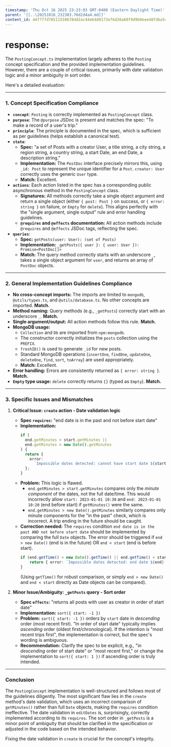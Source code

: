 ```yaml
---
timestamp: 'Thu Oct 16 2025 23:23:03 GMT-0400 (Eastern Daylight Time)'
parent: '[[..\20251016_232303.76d2d4a4.md]]'
content_id: 44f777d78511550678dd2ac44e64d0173ef6d26a60f9d9b0eee48fdba54ae57b
---
```


# response:

The `PostingConcept.ts` implementation largely adheres to the `Posting` concept specification and the provided implementation guidelines. However, there are a couple of critical issues, primarily with date validation logic and a minor ambiguity in sort order.

Here's a detailed evaluation:

***

### **1. Concept Specification Compliance**

* **`concept`**: `Posting` is correctly implemented as `PostingConcept` class.
* **`purpose`**: The `@purpose` JSDoc is present and matches the spec: "To make a record of a user's trip."
* **`principle`**: The principle is documented in the spec, which is sufficient as per guidelines (helps establish a canonical test).
* **`state`**:
  * **Spec:** "a set of Posts with a creator User, a title string, a city string, a region string, a country string, a start Date, an end Date, a description string."
  * **Implementation:** The `PostDoc` interface precisely mirrors this, using `_id: Post` to represent the unique identifier for a `Post`. `creator: User` correctly uses the generic `User` type.
  * **Match:** Excellent.
* **`actions`**: Each action listed in the spec has a corresponding public asynchronous method in the `PostingConcept` class.
  * **Signatures:** All methods correctly take a single object argument and return a single object (either `{ post: Post }` on success, or `{ error: string }` on failure, or `Empty` for `delete`). This aligns perfectly with the "single argument, single output" rule and error handling guidelines.
  * **`@requires` and `@effects` documentation:** All action methods include `@requires` and `@effects` JSDoc tags, reflecting the spec.
* **`queries`**:
  * **Spec:** `getPosts(user: User): (set of Posts)`
  * **Implementation:** `_getPosts({ user }: { user: User }): Promise<PostDoc[]>`
  * **Match:** The query method correctly starts with an underscore `_`, takes a single object argument for `user`, and returns an array of `PostDoc` objects.

***

### **2. General Implementation Guidelines Compliance**

* **No cross-concept imports:** The imports are limited to `mongodb`, `@utils/types.ts`, and `@utils/database.ts`. No other concepts are imported. **Match.**
* **Method naming:** Query methods (e.g., `_getPosts`) correctly start with an underscore `_`. **Match.**
* **Single argument/output:** All action methods follow this rule. **Match.**
* **MongoDB usage:**
  * `Collection` and `Db` are imported from `npm:mongodb`.
  * The constructor correctly initializes the `posts` collection using the `PREFIX`.
  * `freshID()` is used to generate `_id` for new posts.
  * Standard MongoDB operations (`insertOne`, `findOne`, `updateOne`, `deleteOne`, `find`, `sort`, `toArray`) are used appropriately.
  * **Match:** Excellent.
* **Error handling:** Errors are consistently returned as `{ error: string }`. **Match.**
* **`Empty` type usage:** `delete` correctly returns `{}` (typed as `Empty`). **Match.**

***

### **3. Specific Issues and Mismatches**

1. **Critical Issue: `create` action - Date validation logic**
   * **Spec `requires`:** "end date is in the past and not before start date"
   * **Implementation:**
     ```typescript
     if (
       end.getMinutes > start.getMinutes ||
       end.getMinutes > new Date().getMinutes
     ) {
       return {
         error:
           `Impossible dates detected: cannot have start date ${start} and end date ${end}.`,
       };
     }
     ```
   * **Problem:** This logic is flawed.
     * `end.getMinutes > start.getMinutes` compares only the *minute component* of the dates, not the full date/time. This would incorrectly allow `start: 2023-01-01 10:30` and `end: 2023-01-01 10:20` (end before start) if `getMinutes()` were the same.
     * `end.getMinutes > new Date().getMinutes` similarly compares only minute components for the "in the past" check, which is incorrect. A trip ending in the future should be caught.
   * **Correction needed:** The `requires` condition `end date is in the past AND not before start date` should be implemented by comparing the full `Date` objects. The error should be triggered if `end > new Date()` (end is in the future) OR `end < start` (end is before start).
     ```typescript
     if (end.getTime() > new Date().getTime() || end.getTime() < start.getTime()) {
         return { error: `Impossible dates detected: end date ${end} must be in the past and not before start date ${start}.` };
     }
     ```
     (Using `getTime()` for robust comparison, or simply `end > new Date()` and `end < start` directly as Date objects can be compared).

2. **Minor Issue/Ambiguity: `_getPosts` query - Sort order**
   * **Spec `effects`:** "returns all posts with user as creator in order of start date"
   * **Implementation:** `sort({ start: -1 })`
   * **Problem:** `sort({ start: -1 })` orders by `start` date in *descending* order (most recent first). "In order of start date" typically implies *ascending* order (oldest first/chronological). If the intention is "most recent trips first", the implementation is correct, but the spec's wording is ambiguous.
   * **Recommendation:** Clarify the spec to be explicit, e.g., "in *descending* order of start date" or "most recent first," or change the implementation to `sort({ start: 1 })` if ascending order is truly intended.

***

### **Conclusion**

The `PostingConcept` implementation is well-structured and follows most of the guidelines diligently. The most significant flaw lies in the `create` method's date validation, which uses an incorrect comparison of `getMinutes()` rather than full `Date` objects, making the `requires` condition ineffective. The date validation in `editDates` is, surprisingly, correctly implemented according to its `requires`. The sort order in `_getPosts` is a minor point of ambiguity that should be clarified in the specification or adjusted in the code based on the intended behavior.

Fixing the date validation in `create` is crucial for the concept's integrity.
